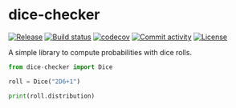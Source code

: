 # dice-checker

[![Release](https://img.shields.io/github/v/release/rguillon/dice-checker)](https://img.shields.io/github/v/release/rguillon/dice-checker)
[![Build status](https://img.shields.io/github/actions/workflow/status/rguillon/dice-checker/ci.yml?branch=main)](https://github.com/rguillon/dice-checker/actions/workflows/ci.yml?query=branch%3Amain)
[![codecov](https://codecov.io/gh/rguillon/dice-checker/branch/main/graph/badge.svg)](https://codecov.io/gh/rguillon/dice-checker)
[![Commit activity](https://img.shields.io/github/commit-activity/m/rguillon/dice-checker)](https://img.shields.io/github/commit-activity/m/rguillon/dice-checker)
[![License](https://img.shields.io/github/license/rguillon/dice-checker)](https://img.shields.io/github/license/rguillon/dice-checker)

A simple library to compute probabilities with dice rolls.



```python
from dice-checker import Dice

roll = Dice("2D6+1")

print(roll.distribution)

```
